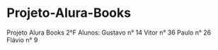 # Projeto-Alura-Books
Projeto Alura Books 2°F 
Alunos:
Gustavo n° 14
Vitor n° 36
Paulo n° 26
Flávio n° 9
